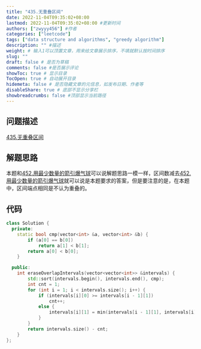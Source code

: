 ```yaml
---
title: "435.无重叠区间"
date: 2022-11-04T09:35:02+08:00
lastmod: 2022-11-04T09:35:02+08:00 #更新时间
authors: ["zwyyy456"] #作者
categories: ["leetcode"]
tags: ["data structure and algorithms", "greedy algorithm"]
description: "" #描述
weight: # 输入1可以顶置文章，用来给文章展示排序，不填就默认按时间排序
slug: ""
draft: false # 是否为草稿
comments: false #是否展示评论
showToc: true # 显示目录
TocOpen: true # 自动展开目录
hidemeta: false # 是否隐藏文章的元信息，如发布日期、作者等
disableShare: true # 底部不显示分享栏
showbreadcrumbs: false #顶部显示当前路径
---
```

## 问题描述
[435.无重叠区间](https://leetcode.cn/problems/non-overlapping-intervals/)

## 解题思路
本题和[452.用最少数量的箭引爆气球](https://zwyyy456.vercel.app/zh/posts/tech/452.minimum-number-of-arrows-to-burst-balloons/)可以说解题思路一模一样，区间数减去[452.用最少数量的箭引爆气球](https://zwyyy456.vercel.app/zh/posts/tech/452.minimum-number-of-arrows-to-burst-balloons/)就可以说是本题要求的答案，但是要注意的是，在本题中，区间端点相同是不认为重叠的。

## 代码
```cpp
class Solution {
  private:
    static bool cmp(vector<int> &a, vector<int> &b) {
        if (a[0] == b[0])
            return a[1] < b[1];
        return a[0] < b[0];
    }

  public:
    int eraseOverlapIntervals(vector<vector<int>> &intervals) {
        std::sort(intervals.begin(), intervals.end(), cmp);
        int cnt = 1;
        for (int i = 1; i < intervals.size(); i++) {
            if (intervals[i][0] >= intervals[i - 1][1])
                cnt++;
            else {
                intervals[i][1] = min(intervals[i - 1][1], intervals[i][1]);
            }
        }
        return intervals.size() - cnt;
    }
};
```

